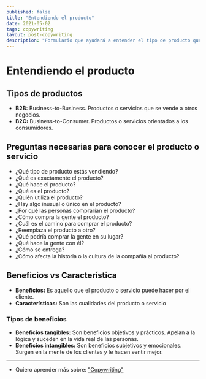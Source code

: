```yaml
---
published: false
title: "Entendiendo el producto"
date: 2021-05-02
tags: copywriting
layout: post-copywriting
description: "Formulario que ayudará a entender el tipo de producto que se intenta vender."
---
```


# Entendiendo el producto

## Tipos de productos

- **B2B:** Business-to-Business. Productos o servicios que se vende a otros negocios.
- **B2C:** Business-to-Consumer. Productos o servicios orientados a los consumidores.

## Preguntas necesarias para conocer el producto o servicio

- ¿Qué tipo de producto estás vendiendo?
- ¿Qué es exactamente el producto?
- ¿Qué hace el producto?
- ¿Qué es el producto?
- ¿Quién utiliza el producto?
- ¿Hay algo inusual o único en el producto?
- ¿Por qué las personas comprarían el producto?
- ¿Cómo compra la gente el producto?
- ¿Cuál es el camino para comprar el producto?
- ¿Reemplaza el producto a otro?
- ¿Qué podría comprar la gente en su lugar?
- ¿Qué hace la gente con él?
- ¿Cómo se entrega?
- ¿Cómo afecta la historia o la cultura de la compañía al producto?

## Beneficios vs Característica

- **Beneficios:** Es aquello que el producto o servicio puede hacer por el cliente.
- **Características:** Son las cualidades del producto o servicio

### Tipos de beneficios

- **Beneficios tangibles:** Son beneficios objetivos y prácticos. Apelan a la lógica y suceden en la vida real de las personas.
- **Beneficios intangibles:** Son beneficios subjetivos y emocionales. Surgen en la mente de los clientes y le hacen sentir mejor.

***

- Quiero aprender más sobre: ["Copywriting"](../00/copywriting)
